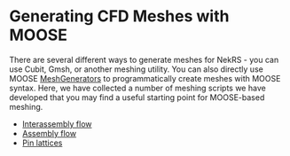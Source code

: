# Generating CFD Meshes with MOOSE

There are several different ways to generate meshes for NekRS - you can use
Cubit, Gmsh, or another meshing utility. You can also directly use MOOSE
[MeshGenerators](MeshGenerator.md)
to programmatically create meshes with MOOSE syntax.
Here, we have collected a number of meshing scripts we have developed that you
may find a useful starting point for MOOSE-based meshing.

- [Interassembly flow](interassembly.md)
- [Assembly flow](assembly.md)
- [Pin lattices](pins.md)
